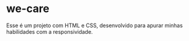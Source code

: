 # we-care
Esse é um projeto com HTML e CSS, desenvolvido  para apurar minhas habilidades com a responsividade.
